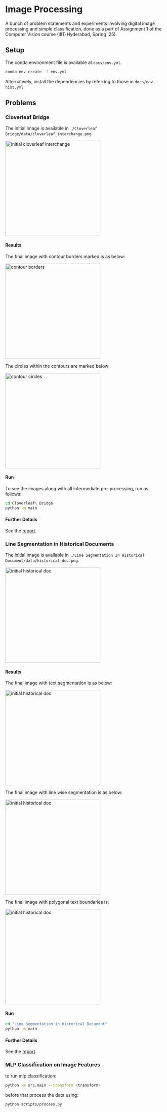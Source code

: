 # Image Processing 
A bunch of problem statements and experiments involving digital image processing and simple classification, done as a part of Assignment 1 of the Computer Vision course (IIIT-Hyderabad, Spring '25). 

## Setup 
The conda environment file is available at `docs/env.yml`.  
```sh 
conda env create -f env.yml
```

Alternatively, install the dependencies by referring to those in `docs/env-hist.yml`. 

## Problems  

### Cloverleaf Bridge 

The initial image is available in `./Cloverleaf Bridge/data/cloverleaf_interchange.png`. 

<img src="Cloverleaf Bridge/data/cloverleaf_interchange.png" alt="initial cloverleaf interchange" width="300">

#### Results 
The final image with contour borders marked is as below: 

<img src="./Cloverleaf Bridge/res/contour borders.png" alt="contour borders" width="300">

The circles within the contours are marked below:

<img src="./Cloverleaf Bridge/res/marked circles.png" alt="contour circles" width="300">

#### Run 
To see the images along with all intermediate pre-processing, run as follows: 
```sh 
cd Cloverleaf\ Bridge
python -m main
```

#### Further Details 
See the [report](./Cloverleaf%20Bridge/report.pdf).

### Line Segmentation in Historical Documents 

The initial image is available in `./Line Segmentation in Historical Document/data/historical-doc.png`. 

<img src="./Line Segmentation in Historical Document/data/historical-doc.png" alt="initial historical doc" width="300">

#### Results 
The final image with text segmentation is as below:

<img src="./Line Segmentation in Historical Document/res/bounding boxes.png" alt="initial historical doc" width="300">

The final image with line wise segmentation is as below:

<img src="./Line Segmentation in Historical Document/res/line-wise bounding boxes.png" alt="initial historical doc" width="300">

The final image with polygonal text boundaries is: 


<img src="./Line Segmentation in Historical Document/res/polygons.png" alt="initial historical doc" width="300">

#### Run 

```sh
cd "Line Segmentation in Historical Document"
python -m main 
```

#### Further Details 
See the [report](./Line%20Segmentation%20in%20Historical%20Document/report.pdf).

### MLP Classification on Image Features 
to run mlp classification:
```sh 
python -m src.main --transform <transform> 
```

before that process the data using:
```sh 
python scripts/process.py 
```
